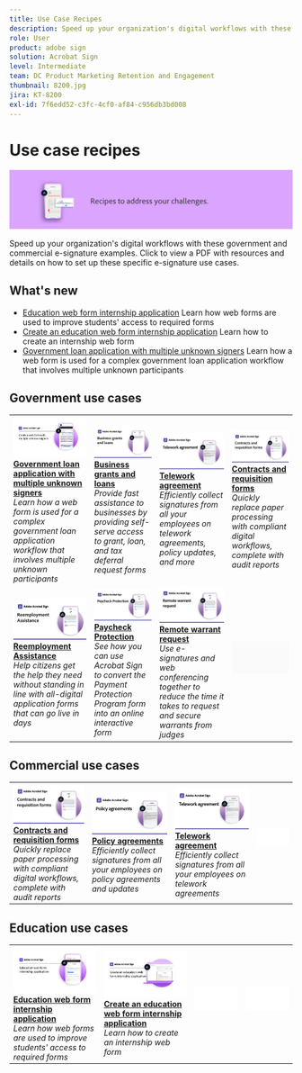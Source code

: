 ```yaml
---
title: Use Case Recipes
description: Speed up your organization's digital workflows with these government and commercial e-signature examples
role: User
product: adobe sign
solution: Acrobat Sign
level: Intermediate
team: DC Product Marketing Retention and Engagement
thumbnail: 8200.jpg
jira: KT-8200
exl-id: 7f6edd52-c3fc-4cf0-af84-c956db3bd008
---
```

# Use case recipes

![Use case banner](../assets/Hero-Recipe.png)

Speed up your organization's digital workflows with these government and commercial e-signature examples. Click to view a PDF with resources and details on how to set up these specific e-signature use cases.

## What's new

* [Education web form internship application](usecase-edu-intern.md)
  Learn how web forms are used to improve students' access to required forms
* [Create an education web form internship application](usecase-edu-intern-create.md)
  Learn how to create an internship web form
* [Government loan application with multiple unknown signers](webform-multiple-signers.md)
  Learn how a web form is used for a complex government loan application workflow that involves multiple unknown participants

## Government use cases

<table style="table-layout:fixed">
<tr>
  <td>
    <a href="webform-multiple-signers.md">
      <img alt="Government loan application with multiple unknown signers" src="../assets/Web-form-unknown.png" />
    </a>
    <div>
    <a href="webform-multiple-signers.md"><strong>Government loan application with multiple unknown signers</strong></a>
    </div>
    <em>Learn how a web form is used for a complex government loan application workflow that involves multiple unknown participants</em>
    <br>
  </td> 
  <td>
    <a href="usecasegovgrants.md">
      <img alt="Business grants and loans" src="../assets/UC_Business.png" />
    </a>
    <div>
    <a href="usecasegovgrants.md"><strong>Business grants and loans</strong></a>
    </div>
    <em>Provide fast assistance to businesses by providing self-serve access to grant, loan, and tax deferral request forms</em>
    <br>
  </td> 
  <td>
    <a href="usecasegovtelework.md">
      <img alt="Telework agreement" src="../assets/UC_MegasignR.png" />
    </a>
    <div>
    <a href="usecasegovtelework.md"><strong>Telework agreement</strong></a>
    </div>
    <em>Efficiently collect signatures from all your employees on telework agreements, policy updates, and more</em>
    <br>
  </td>
  <td>
    <a href="usecasegovcontracts.md">
      <img alt="Contracts and requisition forms" src="../assets/UC_WorkflowR.png" />
    </a>
    <div>
    <a href="usecasegovcontracts.md"><strong>Contracts and requisition forms</strong></a>
    </div>
    <em>Quickly replace paper processing with compliant digital workflows, complete with audit reports</em>
    <br>
  </td>
</tr>
<tr>
 <td>
    <a href="usecasegovreemployment.md">
      <img alt="Reemployment Assistance" src="../assets/UC_WebformsR.png" />
    </a>
    <div>
    <a href="usecasegovreemployment.md"><strong>Reemployment Assistance</strong></a>
    </div>
    <em>Help citizens get the help they need without standing in line with all-digital application forms that can go live in days</em>
    <br>
  </td>
  <td>
    <a href="usecasegovpaycheck.md">
      <img alt="Paycheck Protection" src="../assets/UC_PaycheckProtectionR.png" />
    </a>
    <div>
    <a href="usecasegovpaycheck.md"><strong>Paycheck Protection</strong></a>
    </div>
    <em>See how you can use Acrobat Sign to convert the Payment Protection Program form into an online interactive form</em>
    <br>
  </td>
  <td>
    <a href="usecasegovremote.md">
      <img alt="Remote warrant request" src="../assets/UC_Remote_WarrantR.png" />
    </a>
    <div>
    <a href="usecasegovremote.md"><strong>Remote warrant request</strong></a>
    </div>
    <em>Use e-signatures and web conferencing together to reduce the time it takes to request and secure warrants from judges</em>
    <br>
  </td>
  <td>
    <img alt="Spacer" src="../assets/Grayspacer.png" />
    <div>
    <br>
  </td>
</tr>
</table>

## Commercial use cases

<table style="table-layout:fixed">
<tr>
  <td>
    <a href="usecasecomcontracts.md">
      <img alt="Contracts and requisition forms" src="../assets/UC_WorkflowR.png" />
    </a>
    <div>
    <a href="usecasecomcontracts.md"><strong>Contracts and requisition forms</strong></a>
    </div>
    <em>Quickly replace paper processing with compliant digital workflows, complete with audit reports</em>
    <br>
  </td> 
  <td>
    <a href="usecasecompolicy.md">
      <img alt="Policy agreements" src="../assets/UC_Policy.png" />
    </a>
    <div>
    <a href="usecasecompolicy.md"><strong>Policy agreements</strong></a>
    </div>
    <em>Efficiently collect signatures from all your employees on policy agreements and updates</em>
    <br>
  </td>
  <td>
    <a href="usecasecomtelework.md">
      <img alt="Telework agreement" src="../assets/UC_MegasignR.png" />
    </a>
    <div>
    <a href="usecasecomtelework.md"><strong>Telework agreement</strong></a>
    </div>
    <em>Efficiently collect signatures from all your employees on telework agreements</em>
    <br>
  </td>
  <td>
    <img alt="Spacer" src="../assets/Whitespacer.png" />
    <div>
    <br>
  </td>
</tr>
</table>

## Education use cases

<table style="table-layout:fixed">
<tr>
  <td>
    <a href="usecase-edu-intern.md">
      <img alt="Education web form internship application" src="../assets/Webform-internship.png" />
    </a>
    <div>
    <a href="usecase-edu-intern.md"><strong>Education web form internship application</strong></a>
    </div>
    <em>Learn how web forms are used to improve students' access to required forms</em>
    <br>
  </td> 
  <td>
    <a href="usecase-edu-intern-create.md">
      <img alt="Create an education web form internship application" src="../assets/Webform-internship-create.png" />
    </a>
    <div>
    <a href="usecase-edu-intern-create.md"><strong>Create an education web form internship application</strong></a>
    </div>
    <em>Learn how to create an internship web form</em>
    <br>
  </td> 
  <td>
    <img alt="Spacer" src="../assets/Whitespacer.png" />
    <div>
    <br>
  </td>
  <td>
    <img alt="Spacer" src="../assets/Whitespacer.png" />
    <div>
    <br>
  </td>
</tr>
</table>

